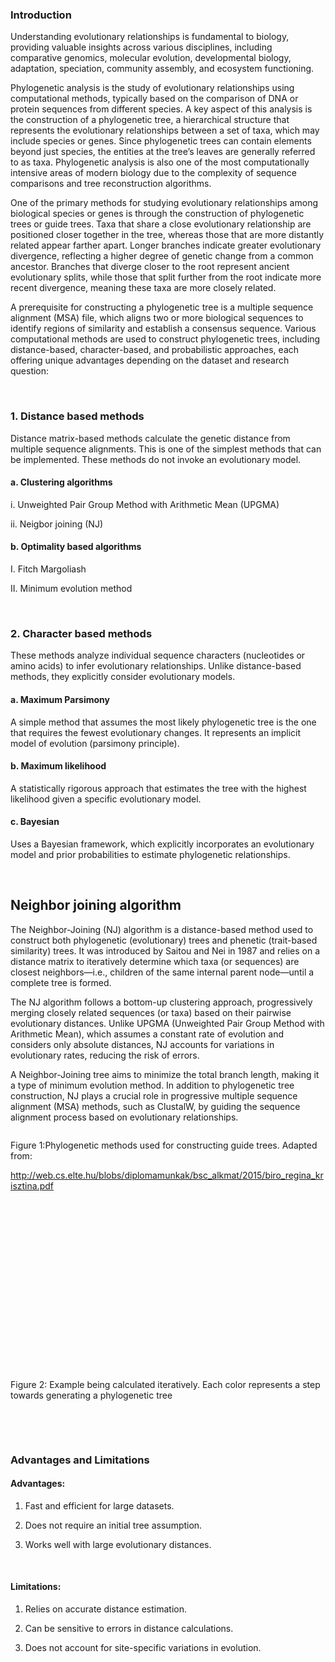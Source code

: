 ### Introduction
Understanding evolutionary relationships is fundamental to biology, providing valuable insights across various disciplines, including comparative genomics, molecular evolution, developmental biology, adaptation, speciation, community assembly, and ecosystem functioning.

Phylogenetic analysis is the study of evolutionary relationships using computational methods, typically based on the comparison of DNA or protein sequences from different species. A key aspect of this analysis is the construction of a phylogenetic tree, a hierarchical structure that represents the evolutionary relationships between a set of taxa, which may include species or genes. Since phylogenetic trees can contain elements beyond just species, the entities at the tree’s leaves are generally referred to as taxa. Phylogenetic analysis is also one of the most computationally intensive areas of modern biology due to the complexity of sequence comparisons and tree reconstruction algorithms.

One of the primary methods for studying evolutionary relationships among biological species or genes is through the construction of phylogenetic trees or guide trees. Taxa that share a close evolutionary relationship are positioned closer together in the tree, whereas those that are more distantly related appear farther apart. Longer branches indicate greater evolutionary divergence, reflecting a higher degree of genetic change from a common ancestor. Branches that diverge closer to the root represent ancient evolutionary splits, while those that split further from the root indicate more recent divergence, meaning these taxa are more closely related.

A prerequisite for constructing a phylogenetic tree is a multiple sequence alignment (MSA) file, which aligns two or more biological sequences to identify regions of similarity and establish a consensus sequence. Various computational methods are used to construct phylogenetic trees, including distance-based, character-based, and probabilistic approaches, each offering unique advantages depending on the dataset and research question:

&nbsp;

### 1. Distance based methods
Distance matrix-based methods calculate the genetic distance from multiple sequence alignments. This is one of the simplest methods that can be implemented. These methods do not invoke an evolutionary model.
#### a. Clustering algorithms
i.	Unweighted Pair Group Method with Arithmetic Mean (UPGMA)

ii.	Neigbor joining (NJ)

#### b. Optimality based algorithms

I.	Fitch Margoliash

II.	Minimum evolution method


&nbsp;

	
### 2. Character based methods

These methods analyze individual sequence characters (nucleotides or amino acids) to infer evolutionary relationships. Unlike distance-based methods, they explicitly consider evolutionary models.

#### a. Maximum Parsimony 
A simple method that assumes the most likely phylogenetic tree is the one that requires the fewest evolutionary changes. It represents an implicit model of evolution (parsimony principle).


#### b. Maximum likelihood
A statistically rigorous approach that estimates the tree with the highest likelihood given a specific evolutionary model.

#### c. Bayesian
Uses a Bayesian framework, which explicitly incorporates an evolutionary model and prior probabilities to estimate phylogenetic relationships.


&nbsp;


## Neighbor joining algorithm

The Neighbor-Joining (NJ) algorithm is a distance-based method used to construct both phylogenetic (evolutionary) trees and phenetic (trait-based similarity) trees. It was introduced by Saitou and Nei in 1987 and relies on a distance matrix to iteratively determine which taxa (or sequences) are closest neighbors—i.e., children of the same internal parent node—until a complete tree is formed.

The NJ algorithm follows a bottom-up clustering approach, progressively merging closely related sequences (or taxa) based on their pairwise evolutionary distances. Unlike UPGMA (Unweighted Pair Group Method with Arithmetic Mean), which assumes a constant rate of evolution and considers only absolute distances, NJ accounts for variations in evolutionary rates, reducing the risk of errors.

A Neighbor-Joining tree aims to minimize the total branch length, making it a type of minimum evolution method. In addition to phylogenetic tree construction, NJ plays a crucial role in progressive multiple sequence alignment (MSA) methods, such as ClustalW, by guiding the sequence alignment process based on evolutionary relationships.



<img src="images/1.png" title="" />

Figure 1:Phylogenetic methods used for constructing guide trees. Adapted from: 

http://web.cs.elte.hu/blobs/diplomamunkak/bsc_alkmat/2015/biro_regina_krisztina.pdf




&nbsp;


<img src="images/2.png" title="" />


&nbsp;

<img src="images/3a.png" title="" />


<img src="images/3b.png" title="" />

&nbsp;

<img src="images/4.png" title="" />

&nbsp;

<img src="images/5.png" title="" />

&nbsp;

<img src="images/6.png" title="" />

&nbsp;

<img src="images/7.png" title="" />

Figure 2: Example being calculated iteratively. Each color represents a step towards generating a phylogenetic tree

&nbsp;


&nbsp;


### Advantages and Limitations
#### Advantages:
1. Fast and efficient for large datasets.

2. Does not require an initial tree assumption.

3. Works well with large evolutionary distances.

&nbsp;


#### Limitations:
1. Relies on accurate distance estimation.

2. Can be sensitive to errors in distance calculations.

3. Does not account for site-specific variations in evolution.

